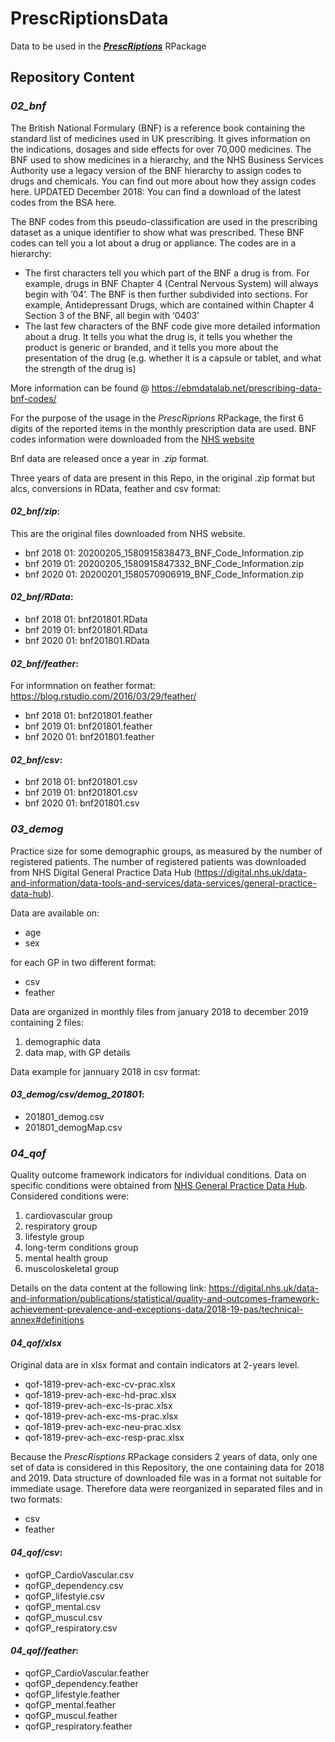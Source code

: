 # **PrescRiptionsData**
Data to be used in the [***PrescRiptions***](https://github.com/muschitiello/PrescRiptions) RPackage

## **Repository Content**

### ***02_bnf***

The British National Formulary (BNF) is a reference book containing the standard list of medicines used in UK prescribing. It gives information on the indications, dosages and side effects for over 70,000 medicines. The BNF used to show medicines in a hierarchy, and the NHS Business Services Authority use a legacy version of the BNF hierarchy to assign codes to drugs and chemicals. You can find out more about how they assign codes here. UPDATED December 2018: You can find a download of the latest codes from the BSA here.

The BNF codes from this pseudo-classification are used in the prescribing dataset as a unique identifier to show what was prescribed. These BNF codes can tell you a lot about a drug or appliance. The codes are in a hierarchy:

  + The first characters tell you which part of the BNF a drug is from. For example, drugs in BNF Chapter 4 (Central Nervous System) will always begin with ’04’. The BNF is then further subdivided into sections. For example, Antidepressant Drugs, which are contained within Chapter 4 Section 3 of the BNF, all begin with ‘0403’
  + The last few characters of the BNF code give more detailed information about a drug. It tells you what the drug is, it tells you whether the product is generic or branded, and it tells you more about the presentation of the drug (e.g. whether it is a capsule or tablet, and what the strength of the drug is)

More information can be found @ https://ebmdatalab.net/prescribing-data-bnf-codes/

For the purpose of the usage in the *PrescRiprions* RPackage, the first 6 digits of the reported items in the monthly prescription data are used. 
BNF codes information were downloaded from the [NHS website](https://apps.nhsbsa.nhs.uk/infosystems/data/showDataSelector.do?reportId=126)

Bnf data are released once a year in *.zip* format.

Three years of data are present in this Repo, in the original .zip format but alcs, conversions in RData, feather and csv format: 

#### *02_bnf/zip*:
This are the original files downloaded from NHS website.

  * bnf 2018 01: 20200205_1580915838473_BNF_Code_Information.zip
  * bnf 2019 01: 20200205_1580915847332_BNF_Code_Information.zip
  * bnf 2020 01: 20200201_1580570906919_BNF_Code_Information.zip
  
#### *02_bnf/RData*:

  * bnf 2018 01: bnf201801.RData
  * bnf 2019 01: bnf201801.RData
  * bnf 2020 01: bnf201801.RData

#### *02_bnf/feather*:

For informnation on feather format: https://blog.rstudio.com/2016/03/29/feather/

  * bnf 2018 01: bnf201801.feather
  * bnf 2019 01: bnf201801.feather
  * bnf 2020 01: bnf201801.feather
  
#### *02_bnf/csv*:

  * bnf 2018 01: bnf201801.csv
  * bnf 2019 01: bnf201801.csv
  * bnf 2020 01: bnf201801.csv


### ***03_demog***

Practice size for some demographic groups, as measured by the number of registered patients. 
The number of registered patients was downloaded from NHS Digital General Practice Data Hub (https://digital.nhs.uk/data-and-information/data-tools-and-services/data-services/general-practice-data-hub). 

Data are available on: 

  * age
  * sex
  
for each GP in two different format: 

  * csv
  * feather

Data are organized in monthly files from january 2018 to december 2019 containing 2 files: 

  1. demographic data
  2. data map, with GP details
 
Data example for jannuary 2018 in csv format: 
 
#### *03_demog/csv/demog_201801*:

  * 201801_demog.csv
  * 201801_demogMap.csv

### ***04_qof***

Quality outcome framework indicators for individual conditions. 
Data on specific conditions were obtained from [NHS General Practice Data Hub](https://digital.nhs.uk/data-and-information/publications/statistical/quality-and-outcomes-framework-achievement-prevalence-and-exceptions-data/2018-19-pas ).
Considered conditions were: 
  
  1. cardiovascular group
  2. respiratory group
  3. lifestyle group
  4. long-term conditions group
  5. mental health group
  6. muscoloskeletal group

Details on the data content at the following link: 
https://digital.nhs.uk/data-and-information/publications/statistical/quality-and-outcomes-framework-achievement-prevalence-and-exceptions-data/2018-19-pas/technical-annex#definitions


#### *04_qof/xlsx*

Original data are in xlsx format and contain indicators at 2-years level. 

  * qof-1819-prev-ach-exc-cv-prac.xlsx
  * qof-1819-prev-ach-exc-hd-prac.xlsx
  * qof-1819-prev-ach-exc-ls-prac.xlsx
  * qof-1819-prev-ach-exc-ms-prac.xlsx
  * qof-1819-prev-ach-exc-neu-prac.xlsx
  * qof-1819-prev-ach-exc-resp-prac.xlsx

Because the *PrescRisptions* RPackage considers 2 years of data, only one set of data is considered in this Repository, the one containing data for 2018 and 2019.
Data structure of downloaded file was in a format not suitable for immediate usage. Therefore data were reorganized in separated files and in two formats: 

  * csv
  * feather 

#### *04_qof/csv*:

  * qofGP_CardioVascular.csv
  * qofGP_dependency.csv
  * qofGP_lifestyle.csv
  * qofGP_mental.csv
  * qofGP_muscul.csv
  * qofGP_respiratory.csv

#### *04_qof/feather*:

  * qofGP_CardioVascular.feather
  * qofGP_dependency.feather
  * qofGP_lifestyle.feather
  * qofGP_mental.feather
  * qofGP_muscul.feather
  * qofGP_respiratory.feather
 